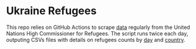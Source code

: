 # Ukraine Refugees
This repo relies on GitHub Actions to scrape [data](https://data2.unhcr.org/en/situations/ukraine) regularly from the United Nations High Commissioner for Refugees. The script runs twice each day, outputing CSVs files with details on refugees counts by [day](https://github.com/gridviz/ukraine-refugees/blob/main/data/processed/ukraine_refugees_totals_timeseries.csv) and [country](https://github.com/gridviz/ukraine-refugees/blob/main/data/processed/ukraine_refugees_totals_countries.csv). 
